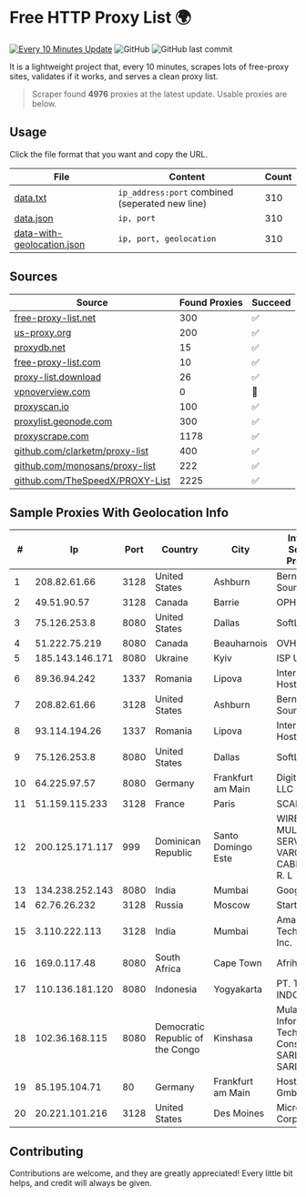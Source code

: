 
# Free HTTP Proxy List 🌍

[![Every 10 Minutes Update](https://github.com/mertguvencli/http-proxy-list/actions/workflows/main.yml/badge.svg?branch=main)](https://github.com/mertguvencli/http-proxy-list/actions/workflows/main.yml)
![GitHub](https://img.shields.io/github/license/mertguvencli/http-proxy-list)
![GitHub last commit](https://img.shields.io/github/last-commit/mertguvencli/http-proxy-list)

It is a lightweight project that, every 10 minutes, scrapes lots of free-proxy sites, validates if it works, and serves a clean proxy list.


> Scraper found **4976** proxies at the latest update. Usable proxies are below.

## Usage

Click the file format that you want and copy the URL.


|File|Content|Count|
|----|-------|-----|
|[data.txt](https://raw.githubusercontent.com/mertguvencli/http-proxy-list/main/proxy-list/data.txt)|`ip_address:port` combined (seperated new line)|310|
|[data.json](https://raw.githubusercontent.com/mertguvencli/http-proxy-list/main/proxy-list/data.json)|`ip, port`|310|
|[data-with-geolocation.json](https://raw.githubusercontent.com/mertguvencli/http-proxy-list/main/proxy-list/data-with-geolocation.json)|`ip, port, geolocation`|310|

## Sources

|Source|Found Proxies|Succeed|
|------|-------------|-------|
|[free-proxy-list.net](https://free-proxy-list.net)|300|✅|
|[us-proxy.org](https://www.us-proxy.org)|200|✅|
|[proxydb.net](http://proxydb.net)|15|✅|
|[free-proxy-list.com](https://free-proxy-list.com/?page=&port=&type%5B%5D=http&type%5B%5D=https&up_time=0&search=Search)|10|✅|
|[proxy-list.download](https://www.proxy-list.download/HTTP)|26|✅|
|[vpnoverview.com](https://vpnoverview.com/privacy/anonymous-browsing/free-proxy-servers)|0|🚫|
|[proxyscan.io](https://www.proxyscan.io)|100|✅|
|[proxylist.geonode.com](https://proxylist.geonode.com/api/proxy-list?limit=300&page=1&sort_by=lastChecked&sort_type=desc&protocols=http,https)|300|✅|
|[proxyscrape.com](https://api.proxyscrape.com/v2/?request=displayproxies&protocol=http&timeout=10000&country=all&ssl=all&anonymity=all)|1178|✅|
|[github.com/clarketm/proxy-list](https://raw.githubusercontent.com/clarketm/proxy-list/master/proxy-list-raw.txt)|400|✅|
|[github.com/monosans/proxy-list](https://raw.githubusercontent.com/monosans/proxy-list/main/proxies/http.txt)|222|✅|
|[github.com/TheSpeedX/PROXY-List](https://raw.githubusercontent.com/TheSpeedX/PROXY-List/master/http.txt)|2225|✅|


## Sample Proxies With Geolocation Info

|#|Ip|Port|Country|City|Internet Service Provider|
|-|--|----|-------|----|-------------------------|
|1|208.82.61.66|3128|United States|Ashburn|Bernardi Sounds|
|2|49.51.90.57|3128|Canada|Barrie|OPHL|
|3|75.126.253.8|8080|United States|Dallas|SoftLayer|
|4|51.222.75.219|8080|Canada|Beauharnois|OVH Hosting|
|5|185.143.146.171|8080|Ukraine|Kyiv|ISP UTELS|
|6|89.36.94.242|1337|Romania|Lipova|Interkvm Host SRL|
|7|208.82.61.66|3128|United States|Ashburn|Bernardi Sounds|
|8|93.114.194.26|1337|Romania|Lipova|Interkvm Host SRL|
|9|75.126.253.8|8080|United States|Dallas|SoftLayer|
|10|64.225.97.57|8080|Germany|Frankfurt am Main|DigitalOcean, LLC|
|11|51.159.115.233|3128|France|Paris|SCALEWAY|
|12|200.125.171.117|999|Dominican Republic|Santo Domingo Este|WIRELESS MULTI SERVICE VARGAS CABRERA, S. R. L|
|13|134.238.252.143|8080|India|Mumbai|Google LLC|
|14|62.76.26.232|3128|Russia|Moscow|Start LLC|
|15|3.110.222.113|3128|India|Mumbai|Amazon Technologies Inc.|
|16|169.0.117.48|8080|South Africa|Cape Town|Afrihost SP|
|17|110.136.181.120|8080|Indonesia|Yogyakarta|PT. TELKOM INDONESIA|
|18|102.36.168.115|8080|Democratic Republic of the Congo|Kinshasa|Mulangane Information Technology Consult SARL - MITC SARL|
|19|85.195.104.71|80|Germany|Frankfurt am Main|Host Europe GmbH|
|20|20.221.101.216|3128|United States|Des Moines|Microsoft Corporation|



## Contributing

Contributions are welcome, and they are greatly appreciated! Every
little bit helps, and credit will always be given.

